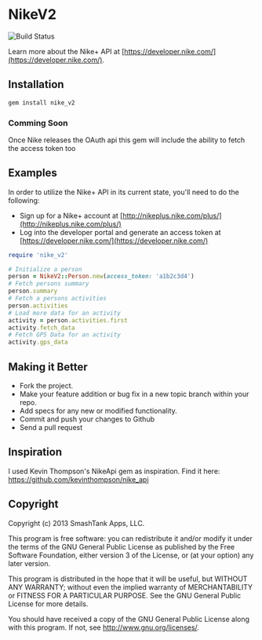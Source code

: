 NikeV2
====================

![Build Status](https://travis-ci.org/fuelxc/nike_v2.png)

Learn more about the Nike+ API at [https://developer.nike.com/](https://developer.nike.com/).

## Installation
``` bash
gem install nike_v2
```

### Comming Soon
Once Nike releases the OAuth api this gem will include the ability to fetch the access token too

## Examples

In order to utilize the Nike+ API in its current state, you'll need to do the following:
* Sign up for a Nike+ account at [http://nikeplus.nike.com/plus/](http://nikeplus.nike.com/plus/)
* Log into the developer portal and generate an access token at [https://developer.nike.com/](https://developer.nike.com/)

``` ruby
require 'nike_v2'

# Initialize a person
person = NikeV2::Person.new(access_token: 'a1b2c3d4')
# Fetch persons summary
person.summary
# Fetch a persons activities
person.activities
# Load more data for an activity
activity = person.activities.first
activity.fetch_data
# Fetch GPS Data for an activity
activity.gps_data
```

## Making it Better
 
* Fork the project.
* Make your feature addition or bug fix in a new topic branch within your repo.
* Add specs for any new or modified functionality.
* Commit and push your changes to Github
* Send a pull request

## Inspiration
I used Kevin Thompson's NikeApi gem as inspiration.  Find it here: https://github.com/kevinthompson/nike_api


## Copyright

Copyright (c) 2013 SmashTank Apps, LLC.

This program is free software: you can redistribute it and/or modify
it under the terms of the GNU General Public License as published by
the Free Software Foundation, either version 3 of the License, or
(at your option) any later version.

This program is distributed in the hope that it will be useful,
but WITHOUT ANY WARRANTY; without even the implied warranty of
MERCHANTABILITY or FITNESS FOR A PARTICULAR PURPOSE.  See the
GNU General Public License for more details.

You should have received a copy of the GNU General Public License
along with this program.  If not, see <http://www.gnu.org/licenses/>.